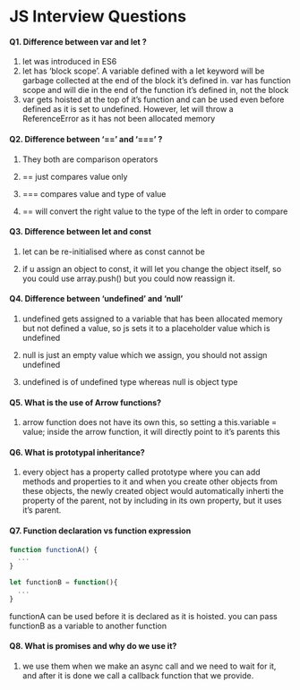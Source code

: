 # JS Interview Questions

#### Q1. Difference between var and let ?

1. let was introduced in ES6
2. let has ‘block scope’. A variable defined with a let keyword will be garbage collected at the end of the block it’s defined in. var has function scope and will die in the end of the function it’s defined in, not the block
3. var gets hoisted at the top of it’s function and can be used even before defined as it is set to undefined. However, let will throw a ReferenceError as it has not been allocated memory

#### Q2. Difference between ‘==’ and ‘===’ ?

1. They both are comparison operators

2. == just compares value only

3. === compares value and type of value

4. == will convert the right value to the type of the left in order to compare

#### Q3. Difference between let and const

1. let can be re-initialised where as const cannot be

2. if u assign an object to const, it will let you change the object itself, so you could use array.push() but you could now reassign it.

#### Q4. Difference between ‘undefined’ and ‘null’

1. undefined gets assigned to a variable that has been allocated memory but not defined a value, so js sets it to a placeholder value which is undefined

2. null is just an empty value which we assign, you should not assign undefined

3. undefined is of undefined type whereas null is object type

#### Q5. What is the use of Arrow functions?

1. arrow function does not have its own this, so setting a this.variable = value; inside the arrow function, it will directly point to it’s parents this

#### Q6. What is prototypal inheritance?

1. every object has a property called prototype where you can add methods and properties to it and when you create other objects from these objects, the newly created object would automatically inherti the property of the parent, not by including in its own property, but it uses it’s parent.

#### Q7. Function declaration vs function expression

```javascript
function functionA() {
  ...
}

let functionB = function(){
  ...
}
```

functionA can be used before it is declared as it is hoisted. you can pass functionB as a variable to another function

#### Q8. What is promises and why do we use it?

1. we use them when we make an async call and we need to wait for it, and after it is done we call a callback function that we provide.
